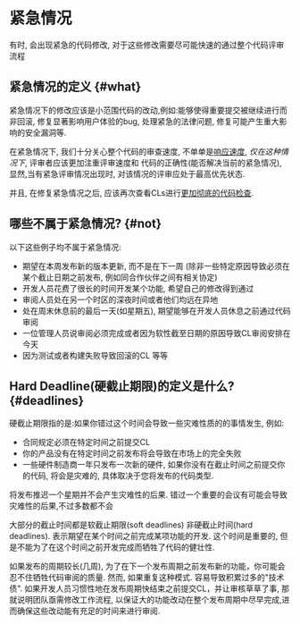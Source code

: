 
# 紧急情况

有时, 会出现紧急的代码修改, 对于这些修改需要尽可能快速的通过整个代码评审流程

## 紧急情况的定义 {#what}

紧急情况下的修改应该是小范围代码的改动,例如:能够使得重要提交被继续进行而非回滚, 修复显著影响用户体验的bug, 处理紧急的法律问题,
修复可能产生重大影响的安全漏洞等.

在紧急情况下, 我们十分关心整个代码的审查速度, 不单单是[响应速度](reviewer/speed.md), *仅在这种情况下*, 评审者应该更加注重评审速度和
代码的正确性(能否解决当前的紧急情况), 显然,当有紧急评审情况出现时, 对该情况的评审应处于最高优先状态.

并且, 在修复紧急情况之后, 应该再次查看CLs进行[更加彻底的代码检查](reviewer/looking-for.md).

## 哪些不属于紧急情况? {#not}

以下这些例子均不属于紧急情况:

- 期望在本周发布新的版本更新, 而不是在下一周 (除非一些特定原因导致必须在某个截止日期之前发布, 例如同合作伙伴之间有相关协定)
- 开发人员花费了很长的时间开发某个功能, 希望自己的修改得到通过
- 审阅人员处在另一个时区的深夜时间或者他们均远在异地
- 处在周末休息前的最后一天(如星期五), 期望能够在开发人员休息之前通过代码审阅
- 一位管理人员说审阅必须完成或者因为软性截至日期的原因导致CL审阅安排在今天
- 因为测试或者构建失败导致回滚的CL
等等

## Hard Deadline(硬截止期限)的定义是什么? {#deadlines}

硬截止期限指的是:如果你错过这个时间会导致一些灾难性质的的事情发生, 例如:

- 合同规定必须在特定时间之前提交CL
- 你的产品没有在特定时间之前发布将会导致在市场上的完全失败
- 一些硬件制造商一年只发布一次新的硬件, 如果你没有在截止时间之前提交你的代码, 将会是灾难的, 具体取决于您将发布的代码类型.

将发布推迟一个星期并不会产生灾难性的后果. 错过一个重要的会议有可能会导致灾难性的后果,不过多数都不会

大部分的截止时间都是软截止期限(soft deadlines) 非硬截止时间(hard deadlines). 表示期望在某个时间之前完成某项功能的开发.
这个时间是重要的, 但是不能为了在这个时间之前开发完成而牺牲了代码的健壮性.

如果发布的周期较长(几周), 为了在下一个发布周期之前发布新的功能，你可能会忍不住牺牲代码审阅的质量.
然而, 如果重复这种模式. 容易导致积累过多的"技术债". 如果开发人员习惯性地在发布周期快结束之前提交CL，并让审核草草了事,
那就说明团队亟需修改工作流程, 以保证大的功能改动在整个发布周期中尽早完成,进而确保这些改动能有充足的时间来进行审阅.
